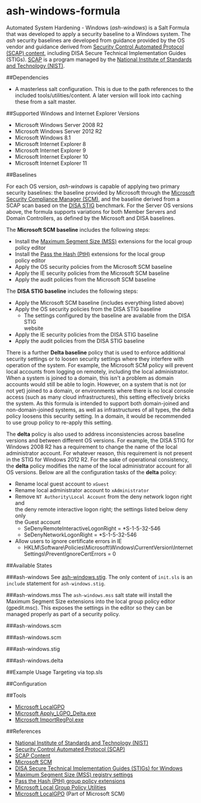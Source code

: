 # ash-windows-formula
Automated System Hardening - Windows (*ash-windows*) is a Salt Formula that was 
developed to apply a security baseline to a Windows system. The *ash* security 
baselines are developed from guidance provided by the OS vendor and guidance 
derived from [Security Control Automated Protocol (SCAP) content][2], including 
DISA Secure Technical Implementation Guides (STIGs). [SCAP][1] is a program 
managed by the [National Institute of Standards and Technology (NIST)][0].


##Dependencies

- A masterless salt configuration. This is due to the path references to the  
included tools/utilities/content. A later version will look into caching these 
from a salt master.


##Supported Windows and Internet Explorer Versions

- Microsoft Windows Server 2008 R2
- Microsoft Windows Server 2012 R2
- Microsoft Windows 8.1
- Microsoft Internet Explorer 8
- Microsoft Internet Explorer 9
- Microsoft Internet Explorer 10
- Microsoft Internet Explorer 11

##Baselines

For each OS version, *ash-windows* is capable of applying two primary security 
baselines: the baseline provided by Microsoft through the [Microsoft Security 
Compliance Manager (SCM)][3], and the baseline derived from a SCAP scan based 
on the [DISA STIG][4] benchmark. For the Server OS versions above, the formula 
supports variations for both Member Servers and Domain Controllers, as defined 
by the Microsoft and DISA baselines. 

The **Microsoft SCM baseline** includes the following steps:

- Install the [Maximum Segment Size (MSS)][5] extensions for the local group  
policy editor
- Install the [Pass the Hash (PtH)][6] extensions for the local group  
policy editor
- Apply the OS security policies from the Microsoft SCM baseline
- Apply the IE security policies from the Microsoft SCM baseline
- Apply the audit policies from the Microsoft SCM baseline

The **DISA STIG baseline** includes the following steps:

- Apply the Microsoft SCM baseline (includes everything listed above)
- Apply the OS security policies from the DISA STIG baseline
  - The settings configured by the baseline are available from the DISA STIG  
website
- Apply the IE security policies from the DISA STIG baseline
- Apply the audit policies from the DISA STIG baseline

There is a further **Delta baseline** policy that is used to enforce 
additional security settings or to loosen security settings where they 
interfere with operation of the system. For example, the Microsoft SCM policy 
will prevent local accounts from logging on remotely, including the local 
administrator. When a system is joined to a domain, this isn't a problem as 
domain accounts would still be able to login. However, on a system that is not 
(or not yet) joined to a domain, or environments where there is no local 
console access (such as many cloud infrastructures), this setting effectively 
bricks the system. As this formula is intended to support both domain-joined 
and non-domain-joined systems, as well as infrastructures of all types, the 
delta policy loosens this security setting. In a domain, it would be 
recommended to use group policy to re-apply this setting.

The **delta** policy is also used to address inconsistencies across baseline 
versions and between different OS versions. For example, the DISA STIG for 
Windows 2008 R2 has a requirement to change the name of the local 
administrator account. For whatever reason, this requirement is not present in 
the STIG for Windows 2012 R2. For the sake of operational consistency, the 
**delta** policy modifies the name of the local administrator account for all 
OS versions. Below are all the configuration tasks of the **delta** policy:

- Rename local guest account to `xGuest`
- Rename local administrator account to `xAdministrator`
- Remove `NT Authority\Local Account` from the deny network logon right and  
the deny remote interactive logon right; the settings listed below deny only  
the Guest account
  - SeDenyRemoteInteractiveLogonRight = *S-1-5-32-546
  - SeDenyNetworkLogonRight = *S-1-5-32-546
- Allow users to ignore certificate errors in IE
  - HKLM\Software\Policies\Microsoft\Windows\CurrentVersion\Internet Settings\PreventIgnoreCertErrors = 0


##Available States

###ash-windows
See [ash-windows.stig](#ash-windows.stig). The only content of `init.sls` is 
an `include` statement for `ash-windows.stig`.

###ash-windows.mss
The `ash-windows.mss` salt state will install the Maximum Segment Size 
extensions into the local group policy editor (gpedit.msc). This exposes the 
settings in the editor so they can be managed properly as part of a security 
policy.

###ash-windows.scm

###ash-windows.scm

###ash-windows.stig

###ash-windows.delta


##Example Usage
Targeting via top.sls


##Configuration


##Tools
- [Microsoft LocalGPO][8]
- [Microsoft Apply_LGPO_Delta.exe][7]
- [Microsoft ImportRegPol.exe][7]


##References
- [National Institute of Standards and Technology (NIST)][0]
- [Security Control Automated Protocol (SCAP)][1]
- [SCAP Content][2]
- [Microsoft SCM][3]
- [DISA Secure Technical Implementation Guides (STIGs) for Windows][4]
- [Maximum Segment Size (MSS) registry settings][5]
- [Pass the Hash (PtH) group policy extensions][6]
- [Microsoft Local Group Policy Utilities][7]
- [Microsoft LocalGPO][8] (Part of Microsoft SCM)

[0]: http://www.nist.gov
[1]: http://scap.nist.gov
[2]: http://web.nvd.nist.gov/view/ncp/repository?keyword=Microsoft+Windows&startIndex=0
[3]: http://www.microsoft.com/scm
[4]: http://iase.disa.mil/stigs/os/windows
[5]: https://technet.microsoft.com/en-us/library/dd349797(v=ws.10).aspx
[6]: http://blogs.technet.com/b/secguide/archive/2014/08/13/security-baselines-for-windows-8-1-windows-server-2012-r2-and-internet-explorer-11-final.aspx
[7]: http://blogs.technet.com/b/fdcc/archive/2008/05/07/lgpo-utilities.aspx
[8]: https://technet.microsoft.com/en-us/magazine/hh489604.aspx
